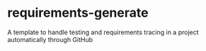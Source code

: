 # requirements-generate
 A template to handle testing and requirements tracing in a project automatically through GitHub
